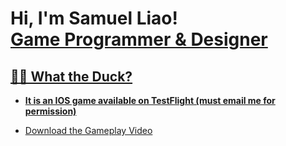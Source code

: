<h1>Hi, I'm Samuel Liao! <br/><a href="https://github.com/saliao">Game Programmer & Designer</a> <a href="https://www.linkedin.com/in/samuel--liao/"></h1>

<h2>👨‍💻 What the Duck? </h2>

- <b>It is an IOS game available on TestFlight (must email me for permission)</b>

- [Download the Gameplay Video]([path/to/your/video.mp4](https://github.com/saliao/WHatTheDuckDevLog/blob/main/AppDemoGame%20-%20Made%20with%20Clipchamp.mp4))

